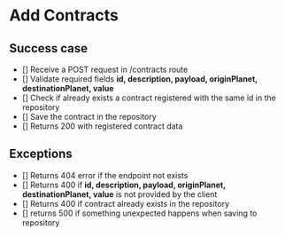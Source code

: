 # Add Contracts

## Success case
- [] Receive a POST request in /contracts route
- [] Validate required fields **id, description, payload, originPlanet, destinationPlanet, value**
- [] Check if already exists a contract registered with the same id in the repository
- [] Save the contract in the repository
- [] Returns 200 with registered contract data

## Exceptions
- [] Returns 404 error if the endpoint not exists
- [] Returns 400 if **id, description, payload, originPlanet, destinationPlanet, value** is not provided by the client
- [] Returns 400 if contract already exists in the repository
- [] returns 500 if something unexpected happens when saving to repository